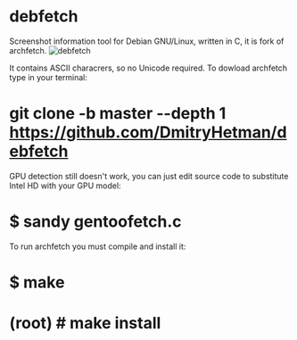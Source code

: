 # debfetch
Screenshot information tool for Debian GNU/Linux, written in C, it is fork of archfetch.
![debfetch](https://user-images.githubusercontent.com/18743742/96940467-560e0300-14bf-11eb-822d-5225a7e3244f.png)

It contains ASCII characrers, so no Unicode required.
To dowload archfetch type in your terminal:
# git clone -b master --depth 1 https://github.com/DmitryHetman/debfetch
GPU detection still doesn't work, you can just edit source code to 
substitute Intel HD with your GPU model:
# $ sandy gentoofetch.c
To run archfetch you must compile and install it:
# $ make
# (root) # make install
